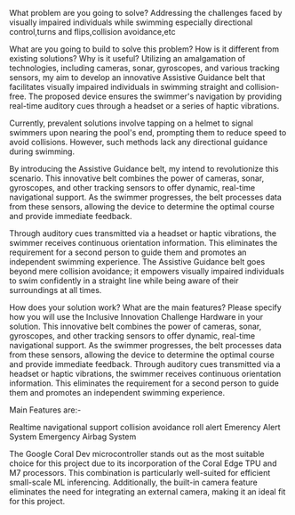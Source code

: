 What problem are you going to solve?
Addressing the challenges faced by visually impaired individuals while swimming especially directional control,turns and flips,collision avoidance,etc

What are you going to build to solve this problem? How is it different from existing solutions? Why is it useful?
Utilizing an amalgamation of technologies, including cameras, sonar, gyroscopes, and various tracking sensors, my aim to develop an innovative Assistive Guidance belt that facilitates visually impaired individuals in swimming straight and collision-free. The proposed device ensures the swimmer's navigation by providing real-time auditory cues through a headset or a series of haptic vibrations.

Currently, prevalent solutions involve tapping on a helmet to signal swimmers upon nearing the pool's end, prompting them to reduce speed to avoid collisions. However, such methods lack any directional guidance during swimming.

By introducing the Assistive Guidance belt, my intend to revolutionize this scenario. This innovative belt combines the power of cameras, sonar, gyroscopes, and other tracking sensors to offer dynamic, real-time navigational support. As the swimmer progresses, the belt processes data from these sensors, allowing the device to determine the optimal course and provide immediate feedback.

Through auditory cues transmitted via a headset or haptic vibrations, the swimmer receives continuous orientation information. This eliminates the requirement for a second person to guide them and promotes an independent swimming experience. The Assistive Guidance belt goes beyond mere collision avoidance; it empowers visually impaired individuals to swim confidently in a straight line while being aware of their surroundings at all times.

How does your solution work? What are the main features? Please specify how you will use the Inclusive Innovation Challenge Hardware in your solution.
 This innovative belt combines the power of cameras, sonar, gyroscopes, and other tracking sensors to offer dynamic, real-time navigational support. As the swimmer progresses, the belt processes data from these sensors, allowing the device to determine the optimal course and provide immediate feedback.
Through auditory cues transmitted via a headset or haptic vibrations, the swimmer receives continuous orientation information. This eliminates the requirement for a second person to guide them and promotes an independent swimming experience.

Main Features are:-

Realtime navigational support
collision avoidance
roll alert
Emerency Alert System
Emergency Airbag System

The Google Coral Dev microcontroller stands out as the most suitable choice for this project due to its incorporation of the Coral Edge TPU and M7 processors. This combination is particularly well-suited for efficient small-scale ML inferencing. Additionally, the built-in camera feature eliminates the need for integrating an external camera, making it an ideal fit for this project.

